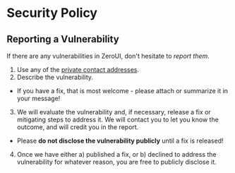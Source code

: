 # Security Policy

## Reporting a Vulnerability

If there are any vulnerabilities in ZeroUI, don't hesitate to _report them_.

1. Use any of the [private contact addresses](https://github.com/dec0dOS/zero-ui#support).
2. Describe the vulnerability.

- If you have a fix, that is most welcome - please attach or summarize it in your message!

3. We will evaluate the vulnerability and, if necessary, release a fix or mitigating steps to address it. We will contact you to let you know the outcome, and will credit you in the report.

- Please **do not disclose the vulnerability publicly** until a fix is released!

4. Once we have either a) published a fix, or b) declined to address the vulnerability for whatever reason, you are free to publicly disclose it.
